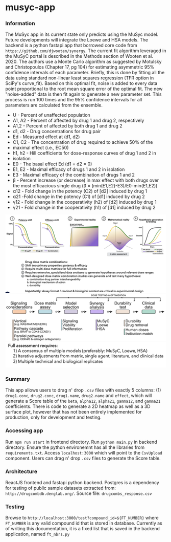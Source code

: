 # musyc-app

### Information

The MuSyc app in its current state only predicts using the MuSyc model. Future developments will integrate the Loewe and HSA models. The backend is a python fastapi app that borrowed core code from `https://github.com/djwooten/synergy`.
The current fit algorithm leveraged in the MuSyC portal is described in the Methods section of Wooten et al. 2020. The authors use a Monte Carlo algorithm as suggested by Motulsky and Christopoulos (Chapter 17, pg 104) for estimating asymmetric 95% confidence intervals of each parameter. Briefly, this is done by fitting all the data using standard non-linear least squares regression (TFR option in SciPy's curve_fit). Based on this optimal fit, noise is added to every data point proportional to the root mean square error of the optimal fit. The new "noise-added" data is then fit again to generate a new parameter set. This process is run 100 times and the 95% confidence intervals for all parameters are calculated from the ensemble.

- U - Percent of unaffected population
- A1, A2 - Percent of affected by drug 1 and drug 2, respectively
- A1,2 - Percent of affected by both drug 1 and drug 2
- d1, d2 - Drug concentrations for drug pair
- Ed - Measured effect at (d1, d2)
- C1, C2 - The concentration of drug required to achieve 50% of the
- maximal effect (i.e., EC50)
- h1, h2 - Hill coefficients for dose-response curves of drug 1 and 2 in
- isolation
- E0 - The basal effect Ed (d1 = d2 = 0)
- E1, E2 - Maximal efficacy of drugs 1 and 2 in isolation
- E3 - Maximal efficacy of the combination of drugs 1 and 2
- β - Percent increase (or decrease) in max effect with both drugs over the most efficacious single drug (β = (min(E1,E2)-E3)/E0-min(E1,E2))
- α12 - Fold change in the potency (C2) of [d2] induced by drug 1
- α21 -Fold change in the potency (C1) of [d1] induced by drug 2
- γ12 - Fold change in the cooperativity (h2) of [d2] induced by drug 1
- γ21 - Fold change in the cooperativity (h1) of [d1] induced by drug 2

![plot_diagrams](images/plot_diagrams.png)
![linear_pathway_diagram](images/linear_pathway_diagram.png)
![full_assessment](images/full_assessment.png)

### Summary

This app allows users to drag n' drop `.csv` files with exactly 5 columns: (1)
`drug1.conc`, `drug2.conc`, `drug1.name`, `drug2.name` and `effect`, which will
generate a Score table of the `beta`, `alpha12`, `alpha21`, `gamma12`, and
`gamma21` coefficients. There is code to generate a 2D heatmap as well as a 3D
surface plot, however that has not been entirely implemented for production,
only for development and testing.

### Accessing app

Run `npm run start` in frontend directory. Run `python main.py` in backend directory. Ensure the python environemnt has all the libraries from `requirements.txt`. Access `localhost:3000` which will point to the `CsvUpload` component. Users can drag n' drop `.csv` files to generate the Score table.

### Architecture

ReactJS frontend and fastapi python backend. Postgres is a dependency for testing
of public sample datasets extracted from: `http://drugcombdb.denglab.org/`. Source file: `drugcombs_response.csv`

### Testing

Browse to `http://localhost:3000/test?compound_id=${FT_NUMBER}`
where `FT_NUMBER` is any valid compound id that is stored in database. Currently as of writing this documentation, it is a fixed list that is saved in the backend application, named `ft_nbrs.py`
